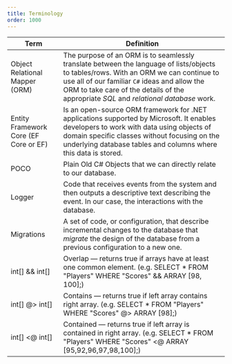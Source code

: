 ```yaml
---
title: Terminology
order: 1000
---
```


| Term                                  | Definition                                                                                                                                                                                                                                                                      |
| ------------------------------------- | ------------------------------------------------------------------------------------------------------------------------------------------------------------------------------------------------------------------------------------------------------------------------------- |
| Object Relational Mapper (ORM)        | The purpose of an ORM is to seamlessly translate between the language of lists/objects to tables/rows. With an ORM we can continue to use all of our familiar `C#` ideas and allow the ORM to take care of the details of the appropriate _SQL_ and _relational database_ work. |
| Entity Framework Core (EF Core or EF) | Is an open-source ORM framework for .NET applications supported by Microsoft. It enables developers to work with data using objects of domain specific classes without focusing on the underlying database tables and columns where this data is stored.                        |
| POCO                                  | Plain Old C# Objects that we can directly relate to our database.                                                                                                                                                                                                               |
| Logger                                | Code that receives events from the system and then outputs a descriptive text describing the event. In our case, the interactions with the database.                                                                                                                            |
| Migrations                            | A set of code, or configuration, that describe incremental changes to the database that _migrate_ the design of the database from a previous configuration to a new one.                                                                                                        |
| int[] && int[]                        | Overlap — returns true if arrays have at least one common element. (e.g. SELECT \* FROM "Players" WHERE "Scores" && ARRAY [98, 100];)                                                                                                                                           |
| int[] @> int[]                        | Contains — returns true if left array contains right array. (e.g. SELECT \* FROM "Players" WHERE "Scores" @> ARRAY [98];)                                                                                                                                                       |
| int[] <@ int[]                        | Contained — returns true if left array is contained in right array. (e.g. SELECT \* FROM "Players" WHERE "Scores" <@ ARRAY [95,92,96,97,98,100];)                                                                                                                               |

